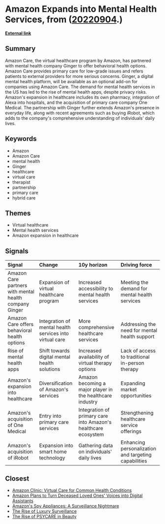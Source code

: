 # __Amazon Expands into Mental Health Services__, from ([20220904](https://kghosh.substack.com/p/20220904).)

__[External link](https://www.theverge.com/2022/8/12/23303006/amazon-care-ginger-mental-health-therapy)__



## Summary

Amazon Care, the virtual healthcare program by Amazon, has partnered with mental health company Ginger to offer behavioral health options. Amazon Care provides primary care for low-grade issues and refers patients to external providers for more serious concerns. Ginger, a digital mental health platform, will be available as an optional add-on for companies using Amazon Care. The demand for mental health services in the US has led to the rise of mental health apps, despite privacy risks. Amazon's expansion in healthcare includes its own pharmacy, integration of Alexa into hospitals, and the acquisition of primary care company One Medical. The partnership with Ginger further extends Amazon's presence in everyday life, along with recent agreements such as buying iRobot, which adds to the company's comprehensive understanding of individuals' daily lives.

## Keywords

* Amazon
* Amazon Care
* mental health
* Ginger
* healthcare
* virtual care
* therapist
* partnership
* primary care
* hybrid care

## Themes

* Virtual healthcare
* Mental health services
* Amazon expansion in healthcare

## Signals

| Signal                                                 | Change                                                  | 10y horizon                                                    | Driving force                                        |
|:-------------------------------------------------------|:--------------------------------------------------------|:---------------------------------------------------------------|:-----------------------------------------------------|
| Amazon Care partners with mental health company Ginger | Expansion of virtual healthcare program                 | Increased accessibility to mental health services              | Meeting the demand for mental health services        |
| Amazon Care offers behavioral health options           | Integration of mental health services into virtual care | More comprehensive healthcare services                         | Addressing the need for mental health support        |
| Rise of mental health apps                             | Shift towards digital mental health solutions           | Increased availability of virtual therapy options              | Lack of access to traditional in-person therapy      |
| Amazon's expansion into healthcare                     | Diversification of Amazon's services                    | Amazon becoming a major player in the healthcare industry      | Expanding market opportunities                       |
| Amazon's acquisition of One Medical                    | Entry into primary care services                        | Integration of primary care into Amazon's healthcare ecosystem | Strengthening healthcare service offerings           |
| Amazon's acquisition of iRobot                         | Expansion into smart home technology                    | Gathering data on individuals' daily lives                     | Enhancing personalization and targeting capabilities |

## Closest

* [Amazon Clinic: Virtual Care for Common Health Conditions](22d0934658c9fc05be2fd8ded3007cf4)
* [Amazon Plans to Turn Deceased Loved Ones' Voices into Digital Assistants](316c2bc07bdae32ea05595973043b766)
* [Amazon's Spy Appliances: A Surveillance Nightmare](6fb6587422619556f83c26b5b4386948)
* [The Rise of Luxury Surveillance](382ab5700ea4e7c189a438c6e024ef18)
* [The Rise of PSYCARE in Beauty](b396d58ff64cbfdfe136c278b263ee5a)